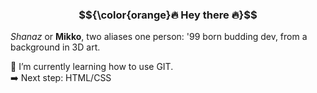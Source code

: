 ### $${\color{orange}🔥 Hey  there 🔥}$$

_Shanaz_ or **Mikko**, two aliases one person: '99 born budding dev, from a background in 3D art.  

🌱 I’m currently learning how to use GIT.  
➡️ Next step: HTML/CSS


<!--
**MikkoPet/MikkoPet** is a ✨ _special_ ✨ repository because its `README.md` (this file) appears on your GitHub profile.

Here are some ideas to get you started:

- 🔭 I’m currently working on ...
- 🌱 I’m currently learning ...
- 👯 I’m looking to collaborate on ...
- 🤔 I’m looking for help with ...
- 💬 Ask me about ...
- 📫 How to reach me: ...
- 😄 Pronouns: ...
- ⚡ Fun fact: ...
-->

